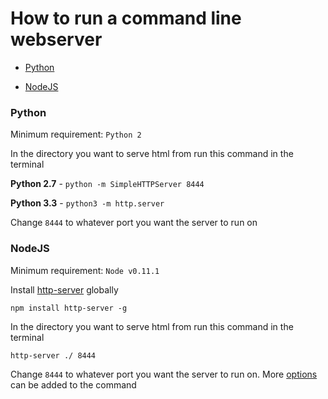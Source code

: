 # How to run a command line webserver

 

- [Python](#python)

- [NodeJS](#nodejs)

 

### Python

Minimum requirement: `Python 2`

 

In the directory you want to serve html from run this command in the terminal

 

**Python 2.7** - `python -m SimpleHTTPServer 8444`

 

**Python 3.3** - `python3 -m http.server`

 

Change `8444` to whatever port you want the server to run on

 

### NodeJS

 

Minimum requirement: `Node v0.11.1`

 

Install [http-server](https://www.npmjs.com/package/http-server) globally

 

`npm install http-server -g`

 

In the directory you want to serve html from run this command in the terminal

 

`http-server ./ 8444`

 

Change `8444` to whatever port you want the server to run on. More [options](https://github.com/indexzero/http-server#available-options) can be added to the command

 
